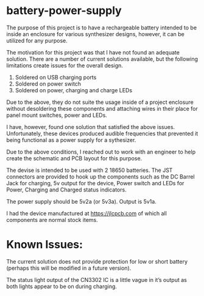# battery-power-supply
The purpose of this project is to have a rechargeable battery intended to be inside an enclosure for various synthesizer designs, however, it can be utilized for any purpose.

The motivation for this project was that I have not found an adequate solution.  There are a number of current solutions available, but the following limitations create issues for the overall design.

1.  Soldered on USB charging ports
2.  Soldered on power switch
3.  Soldered on power, charging and charge LEDs

Due to the above, they do not suite the usage inside of a project enclosure without desoldering these components and attaching wires in their place for panel mount switches, power and LEDs.

I have, however, found one solution that satisfied the above issues.  Unfortunately, these devices produced audible frequencies that prevented it being functional as a power supply for a sythesizer.

Due to the above conditions, I reached out to work with an engineer to help create the schematic and PCB layout for this purpose.  

The devise is intended to be used with 2 18650 batteries.  The JST connectors are provided to hook up the components such as the DC Barrel Jack for charging, 5v output for the device, Power switch and LEDs for Power, Charging and Charged status indicators.

The power supply should be 5v2a (or 5v3a).  Output is 5v1a.

I had the device manufactured at https://jlcpcb.com of which all components are normal stock items.

# Known Issues:
The current solution does not provide protection for low or short battery (perhaps this will be modified in a future version).

The status light output of the CN3302 IC is a little vague in it’s output as both lights appear to be on during charging.